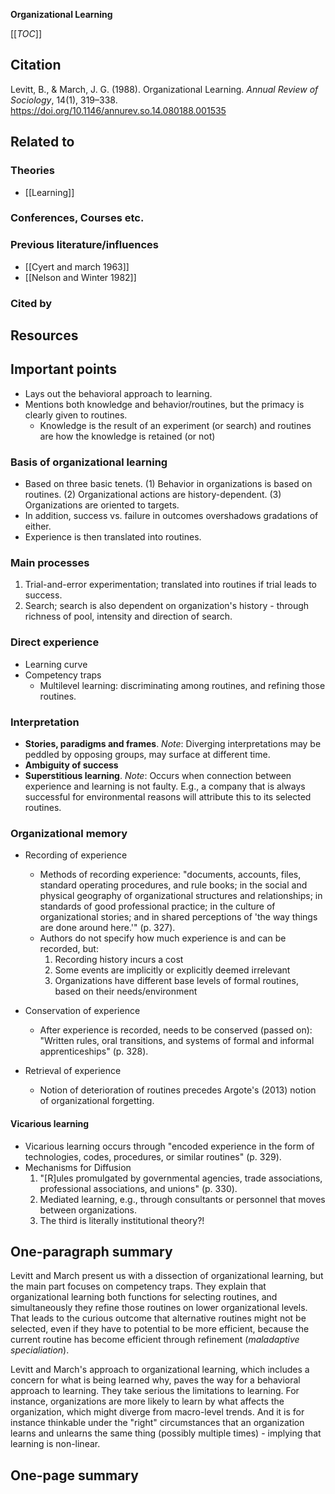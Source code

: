 **Organizational Learning**

[[_TOC_]]

## Citation
Levitt, B., & March, J. G. (1988). Organizational Learning. *Annual Review of Sociology*, 14(1), 319–338. https://doi.org/10.1146/annurev.so.14.080188.001535

## Related to

### Theories
* [[Learning]]

### Conferences, Courses etc.

### Previous literature/influences
* [[Cyert and march 1963]]
* [[Nelson and Winter 1982]]

### Cited by

## Resources

## Important points
* Lays out the behavioral approach to learning.
* Mentions both knowledge and behavior/routines, but the primacy is clearly given to routines.
    * Knowledge is the result of an experiment (or search) and routines are how the knowledge is retained (or not)

### Basis of organizational learning

* Based on three basic tenets. (1) Behavior in organizations is based on routines. (2) Organizational actions are history-dependent. (3) Organizations are oriented to targets.
* In addition, success vs. failure in outcomes overshadows gradations of either.
* Experience is then translated into routines.

### Main processes

1. Trial-and-error experimentation; translated into routines if trial leads to success.
2. Search; search is also dependent on organization's history - through richness of pool, intensity and direction of search.

### Direct experience

* Learning curve
* Competency traps
    * Multilevel learning: discriminating among routines, and refining those routines.

### Interpretation

* **Stories, paradigms and frames**. *Note*: Diverging interpretations may be peddled by opposing groups, may surface at different time.
* **Ambiguity of success**
* **Superstitious learning**. *Note*: Occurs when connection between experience and learning is not faulty. E.g., a company that is always successful for environmental reasons will attribute this to its selected routines.

### Organizational memory

* Recording of experience
    * Methods of recording experience: "documents, accounts, files, standard operating procedures, and rule books; in the social and physical geography of organizational structures and relationships; in standards of good professional practice; in the culture of organizational stories; and in shared perceptions of 'the way things are done around here.'" (p. 327).
    * Authors do not specify how much experience is and can be recorded, but:
        1. Recording history incurs a cost
        2. Some events are implicitly or explicitly deemed irrelevant
        3. Organizations have different base levels of formal routines, based on their needs/environment

* Conservation of experience
    * After experience is recorded, needs to be conserved (passed on): "Written rules, oral transitions, and systems of formal and informal apprenticeships" (p. 328).
* Retrieval of experience
    * Notion of deterioration of routines precedes Argote's (2013) notion of organizational forgetting.

#### Vicarious learning

* Vicarious learning occurs through "encoded experience in the form of technologies, codes, procedures, or similar routines" (p. 329).
* Mechanisms for Diffusion
    1. "[R]ules promulgated by governmental agencies, trade associations, professional associations, and unions" (p. 330).
    2. Mediated learning, e.g., through consultants or personnel that moves between organizations.
    3. The third is literally institutional theory?!

## One-paragraph summary

Levitt and March present us with a dissection of organizational learning, but the main part focuses on competency traps. They explain that organizational learning both functions for selecting routines, and simultaneously they refine those routines on lower organizational levels. That leads to the curious outcome that alternative routines might not be selected, even if they have to potential to be more efficient, because the current routine has become efficient through refinement (*maladaptive specialiation*).

Levitt and March's approach to organizational learning, which includes a concern for what is being learned why, paves the way for a behavioral approach to learning. They take serious the limitations to learning. For instance, organizations are more likely to learn by what affects the organization, which might diverge from macro-level trends. And it is for instance thinkable under the "right" circumstances that an organization learns and unlearns the same thing (possibly multiple times) - implying that learning is non-linear.

## One-page summary